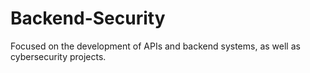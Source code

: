 # Backend-Security
Focused on the development of APIs and backend systems, as well as cybersecurity projects.
